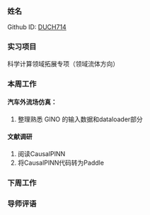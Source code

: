 ### 姓名

Github ID: [DUCH714](https://github.com/DUCH714)

### 实习项目

科学计算领域拓展专项（领域流体方向）

### 本周工作

#### 汽车外流场仿真：

1. 整理熟悉 GINO 的输入数据和dataloader部分

#### 文献调研
1. 阅读CausalPINN
2. 将CausalPINN代码转为Paddle


### 下周工作


### 导师评语


